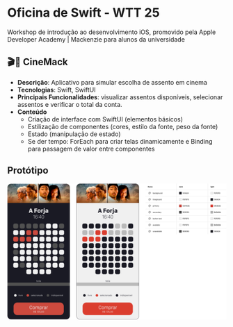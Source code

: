 # Oficina de Swift - WTT 25

Workshop de introdução ao desenvolvimento iOS, promovido pela Apple Developer Academy | Mackenzie para alunos da universidade

## 🎬🍿 CineMack

- **Descrição**: Aplicativo para simular escolha de assento em cinema
- **Tecnologias**: Swift, SwiftUI
- **Principais Funcionalidades**: visualizar assentos disponíveis, selecionar assentos e verificar o total da conta.
- **Conteúdo**
  - Criação de interface com SwiftUI (elementos básicos)
  - Estilização de componentes (cores, estilo da fonte, peso da fonte)
  - Estado (manipulação de estado)
  - Se der tempo: ForEach para criar telas dinamicamente e Binding para passagem de valor entre componentes

## Protótipo

![prototipo](prototipo.png)
